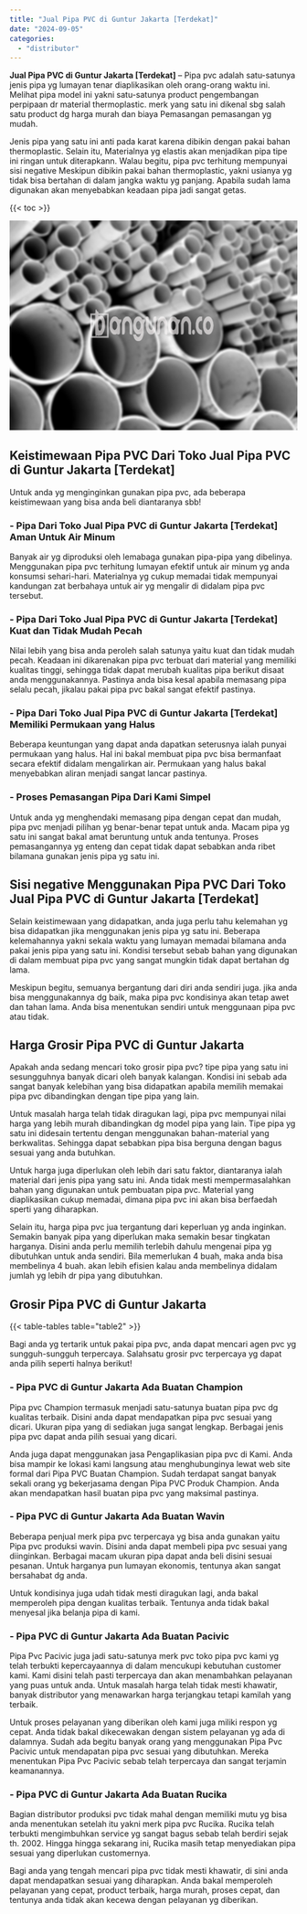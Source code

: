 ```yaml
---
title: "Jual Pipa PVC di Guntur Jakarta [Terdekat]"
date: "2024-09-05"
categories: 
  - "distributor"
---
```


**Jual Pipa PVC di Guntur Jakarta \[Terdekat\]** – Pipa pvc adalah satu-satunya jenis pipa yg lumayan tenar diaplikasikan oleh orang-orang waktu ini. Melihat pipa model ini yakni satu-satunya product pengembangan perpipaan dr material thermoplastic. merk yang satu ini dikenal sbg salah satu product dg harga murah dan biaya Pemasangan pemasangan yg mudah.

Jenis pipa yang satu ini anti pada karat karena dibikin dengan pakai bahan thermoplastic. Selain itu, Materialnya yg elastis akan menjadikan pipa tipe ini ringan untuk diterapkann. Walau begitu, pipa pvc terhitung mempunyai sisi negative Meskipun dibikin pakai bahan thermoplastic, yakni usianya yg tidak bisa bertahan di dalam jangka waktu yg panjang. Apabila sudah lama digunakan akan menyebabkan keadaan pipa jadi sangat getas.

{{< toc >}}

![Jual Pipa PVC di Guntur Jakarta [Terdekat]](/images/jaul-pipa-pvc-58.png)

## Keistimewaan Pipa PVC Dari Toko Jual Pipa PVC di Guntur Jakarta \[Terdekat\]

Untuk anda yg menginginkan gunakan pipa pvc, ada beberapa keistimewaan yang bisa anda beli diantaranya sbb!

### \- Pipa Dari Toko Jual Pipa PVC di Guntur Jakarta \[Terdekat\] Aman Untuk Air Minum

Banyak air yg diproduksi oleh lemabaga gunakan pipa-pipa yang dibelinya. Menggunakan pipa pvc terhitung lumayan efektif untuk air minum yg anda konsumsi sehari-hari. Materialnya yg cukup memadai tidak mempunyai kandungan zat berbahaya untuk air yg mengalir di didalam pipa pvc tersebut.

### \- Pipa Dari Toko Jual Pipa PVC di Guntur Jakarta \[Terdekat\] Kuat dan Tidak Mudah Pecah

Nilai lebih yang bisa anda peroleh salah satunya yaitu kuat dan tidak mudah pecah. Keadaan ini dikarenakan pipa pvc terbuat dari material yang memiliki kualitas tinggi, sehingga tidak dapat merubah kualitas pipa berikut disaat anda menggunakannya. Pastinya anda bisa kesal apabila memasang pipa selalu pecah, jikalau pakai pipa pvc bakal sangat efektif pastinya.

### \- Pipa Dari Toko Jual Pipa PVC di Guntur Jakarta \[Terdekat\] Memiliki Permukaan yang Halus

Beberapa keuntungan yang dapat anda dapatkan seterusnya ialah punyai permukaan yang halus. Hal ini bakal membuat pipa pvc bisa bermanfaat secara efektif didalam mengalirkan air. Permukaan yang halus bakal menyebabkan aliran menjadi sangat lancar pastinya.

### \- Proses Pemasangan Pipa Dari Kami Simpel

Untuk anda yg menghendaki memasang pipa dengan cepat dan mudah, pipa pvc menjadi pilihan yg benar-benar tepat untuk anda. Macam pipa yg satu ini sangat bakal amat beruntung untuk anda tentunya. Proses pemasangannya yg enteng dan cepat tidak dapat sebabkan anda ribet bilamana gunakan jenis pipa yg satu ini.

## Sisi negative Menggunakan Pipa PVC Dari Toko Jual Pipa PVC di Guntur Jakarta \[Terdekat\]

Selain keistimewaan yang didapatkan, anda juga perlu tahu kelemahan yg bisa didapatkan jika menggunakan jenis pipa yg satu ini. Beberapa kelemahannya yakni sekala waktu yang lumayan memadai bilamana anda pakai jenis pipa yang satu ini. Kondisi tersebut sebab bahan yang digunakan di dalam membuat pipa pvc yang sangat mungkin tidak dapat bertahan dg lama.

Meskipun begitu, semuanya bergantung dari diri anda sendiri juga. jika anda bisa menggunakannya dg baik, maka pipa pvc kondisinya akan tetap awet dan tahan lama. Anda bisa menentukan sendiri untuk menggunaan pipa pvc atau tidak.

## Harga Grosir Pipa PVC di Guntur Jakarta

Apakah anda sedang mencari toko grosir pipa pvc? tipe pipa yang satu ini sesungguhnya banyak dicari oleh banyak kalangan. Kondisi ini sebab ada sangat banyak kelebihan yang bisa didapatkan apabila memilih memakai pipa pvc dibandingkan dengan tipe pipa yang lain.

Untuk masalah harga telah tidak diragukan lagi, pipa pvc mempunyai nilai harga yang lebih murah dibandingkan dg model pipa yang lain. Tipe pipa yg satu ini didesain tertentu dengan menggunakan bahan-material yang berkwalitas. Sehingga dapat sebabkan pipa bisa berguna dengan bagus sesuai yang anda butuhkan.

Untuk harga juga diperlukan oleh lebih dari satu faktor, diantaranya ialah material dari jenis pipa yang satu ini. Anda tidak mesti mempermasalahkan bahan yang digunakan untuk pembuatan pipa pvc. Material yang diaplikasikan cukup memadai, dimana pipa pvc ini akan bisa berfaedah sperti yang diharapkan.

Selain itu, harga pipa pvc jua tergantung dari keperluan yg anda inginkan. Semakin banyak pipa yang diperlukan maka semakin besar tingkatan harganya. Disini anda perlu memilih terlebih dahulu mengenai pipa yg dibutuhkan untuk anda sendiri. Bila memerlukan 4 buah, maka anda bisa membelinya 4 buah. akan lebih efisien kalau anda membelinya didalam jumlah yg lebih dr pipa yang dibutuhkan.

## Grosir Pipa PVC di Guntur Jakarta

{{< table-tables table="table2" >}}

Bagi anda yg tertarik untuk pakai pipa pvc, anda dapat mencari agen pvc yg sungguh-sungguh terpercaya. Salahsatu grosir pvc terpercaya yg dapat anda pilih seperti halnya berikut!

### \- Pipa PVC di Guntur Jakarta Ada Buatan Champion

Pipa pvc Champion termasuk menjadi satu-satunya buatan pipa pvc dg kualitas terbaik. Disini anda dapat mendapatkan pipa pvc sesuai yang dicari. Ukuran pipa yang di sediakan juga sangat lengkap. Berbagai jenis pipa pvc dapat anda pilih sesuai yang dicari.

Anda juga dapat menggunakan jasa Pengaplikasian pipa pvc di Kami. Anda bisa mampir ke lokasi kami langsung atau menghubunginya lewat web site formal dari Pipa PVC Buatan Champion. Sudah terdapat sangat banyak sekali orang yg bekerjasama dengan Pipa PVC Produk Champion. Anda akan mendapatkan hasil buatan pipa pvc yang maksimal pastinya.

### \- Pipa PVC di Guntur Jakarta Ada Buatan Wavin

Beberapa penjual merk pipa pvc terpercaya yg bisa anda gunakan yaitu Pipa pvc produksi wavin. Disini anda dapat membeli pipa pvc sesuai yang diinginkan. Berbagai macam ukuran pipa dapat anda beli disini sesuai pesanan. Untuk harganya pun lumayan ekonomis, tentunya akan sangat bersahabat dg anda.

Untuk kondisinya juga udah tidak mesti diragukan lagi, anda bakal memperoleh pipa dengan kualitas terbaik. Tentunya anda tidak bakal menyesal jika belanja pipa di kami.

### \- Pipa PVC di Guntur Jakarta Ada Buatan Pacivic

Pipa Pvc Pacivic juga jadi satu-satunya merk pvc toko pipa pvc kami yg telah terbukti kepercayaannya di dalam mencukupi kebutuhan customer kami. Kami disini telah pasti terpercaya dan akan menambahkan pelayanan yang puas untuk anda. Untuk masalah harga telah tidak mesti khawatir, banyak distributor yang menawarkan harga terjangkau tetapi kamilah yang terbaik.

Untuk proses pelayanan yang diberikan oleh kami juga miliki respon yg cepat. Anda tidak bakal dikecewakan dengan sistem pelayanan yg ada di dalamnya. Sudah ada begitu banyak orang yang menggunakan Pipa Pvc Pacivic untuk mendapatan pipa pvc sesuai yang dibutuhkan. Mereka menentukan Pipa Pvc Pacivic sebab telah terpercaya dan sangat terjamin keamanannya.

### \- Pipa PVC di Guntur Jakarta Ada Buatan Rucika

Bagian distributor produksi pvc tidak mahal dengan memiliki mutu yg bisa anda menentukan setelah itu yakni merk pipa pvc Rucika. Rucika telah terbukti mengimbuhkan service yg sangat bagus sebab telah berdiri sejak th. 2002. Hingga hingga sekarang ini, Rucika masih tetap menyediakan pipa sesuai yang diperlukan customernya.

Bagi anda yang tengah mencari pipa pvc tidak mesti khawatir, di sini anda dapat mendapatkan sesuai yang diharapkan. Anda bakal memperoleh pelayanan yang cepat, product terbaik, harga murah, proses cepat, dan tentunya anda tidak akan kecewa dengan pelayanan yg diberikan.
